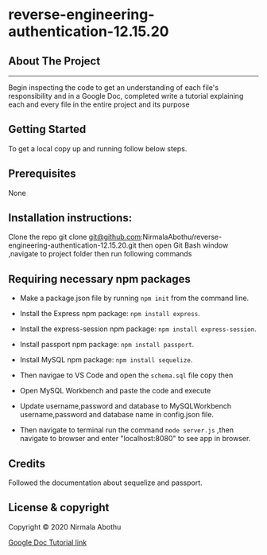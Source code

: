 # reverse-engineering-authentication-12.15.20

## About The Project

---

Begin inspecting the code to get an understanding of each file's responsibility and in a Google Doc, completed write a tutorial explaining each and every file in the entire project and its purpose

## Getting Started

To get a local copy up and running follow below steps.

## Prerequisites

None

## Installation instructions:

Clone the repo git clone git@github.com:NirmalaAbothu/reverse-engineering-authentication-12.15.20.git then open Git Bash window ,navigate to project folder then run
following commands

## Requiring necessary npm packages

-    Make a package.json file by running `npm init` from the command line.

-    Install the Express npm package: `npm install express`.

-    Install the express-session npm package: `npm install express-session`.

-    Install passport npm package: `npm install passport`.

-    Install MySQL npm package: `npm install sequelize`.
-    Then navigae to VS Code and open the `schema.sql` file copy then
-    Open MySQL Workbench and paste the code and execute
-    Update username,password and database to
     MySQLWorkbench username,password and database name in config.json file.
-    Then navigate to terminal run the command `node server.js` ,then navigate to browser and enter "localhost:8080" to see app
     in browser.

## Credits

Followed the documentation about sequelize and passport.

## License & copyright

Copyright © 2020 Nirmala Abothu

[Google Doc Tutorial link](https://docs.google.com/document/d/1cc-Ny_GCOUhVGPNu5g4aiekx4S_tnW4doGda5B2dZqk/edit?usp=sharing)

